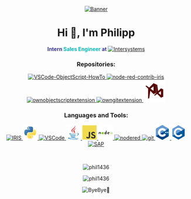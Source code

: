 <p align = "center">
<a href="https://phil-online.000webhostapp.com/">
    <img src="https://raw.githubusercontent.com/phil1436/phil1436/main/imgs/Banner.gif" alt="Banner" width = "80%"/>
    </a>
</p>
<!--<p align = "center">
    <img src="https://www.intersystemsuki.com/wp-content/uploads/2020/06/finance.gif" alt="Banner" width = "80%"/>
</p>-->

<h1 align="center">Hi 👋, I'm Philipp</h1>

<p align = "center"><b><font color ="34389d">Intern</font><font color ="00b9b6"> Sales Engineer</font><font color ="34389d"> at </font><a href= "https://www.intersystems.com/"></b><img src="https://assets.intersystems.com/c0/46/341610fc45d7bdde5aba573d97cd/intersystems-logo.svg" alt="Intersystems" height="25" /></a></p>

<h3 align="center">Repositories:</h3>
<p align="center">
    <!--VSCode-ObjectScript-HowTo-->
    <a href="https://github.com/phil1436/VSCode-ObjectScript-HowTo" target="_blank" rel="noreferrer">
        <img src="https://raw.githubusercontent.com/phil1436/VSCode-ObjectScript-HowTo/master/imgs/IrisXVscode.png" alt="VSCode-ObjectScript-HowTo" height="60" />
    </a>
    <!--node-red-contrib-iris-->
    <a href="https://github.com/phil1436/node-red-contrib-iris" target="_blank" rel="noreferrer">
        <img src="https://raw.githubusercontent.com/phil1436/node-red-contrib-iris/master/src/InterSystemsLogo.png" alt="node-red-contrib-iris" height="60" />
    </a>
    <!--ownobjectscriptextension-->
    <a href="https://github.com/phil1436/ownobjectscriptextension" target="_blank" rel="noreferrer">
        <img src="https://raw.githubusercontent.com/phil1436/ownobjectscriptextension/master/resources/logo.png" alt="ownobjectscriptextension" height="60" />
    </a>
    <!--owngitextension-->
    <a href="https://github.com/phil1436/owngitextension" target="_blank" rel="noreferrer">
        <img src="https://raw.githubusercontent.com/phil1436/owngitextension/main/resources/logo.png" alt="owngitextension" height="60" />
    </a>
    <!--ownvscodeextension-->
    <a href="https://github.com/phil1436/ownvscodeextension" target="_blank" rel="noreferrer">
        <img src="https://raw.githubusercontent.com/phil1436/ownvscodeextension/master/resources/logo.png" alt="ownvscodeextension" height="60" />
    </a>
</p>
<h3 align="center">Languages and Tools:</h3>
<p align="center"> 
        <!--IRIS-->
        <a href="https://www.intersystems.com/data-platform/" target="_blank" rel="noreferrer">
            <img src="https://community.intersystems.com/sites/default/files/inline/images/iris_data_platform_cmyk_0.png" alt="IRIS" height="40" />
        </a>
        <!--PYTHON-->
        <a href="https://www.python.org" target="_blank" rel="noreferrer"> 
            <img src="https://raw.githubusercontent.com/devicons/devicon/master/icons/python/python-original.svg" alt="python" width="40" height="40" /> 
        </a>  
        <!--VSCode-->
        <a href="https://code.visualstudio.com/" target="_blank" rel="noreferrer">
            <img src="https://upload.wikimedia.org/wikipedia/commons/thumb/9/9a/Visual_Studio_Code_1.35_icon.svg/2048px-Visual_Studio_Code_1.35_icon.svg.png" alt="VSCode" width="40" height="40" />
        </a>  
        <!--JAVA-->
        <a href="https://www.java.com" target="_blank" rel="noreferrer"> 
            <img src="https://raw.githubusercontent.com/devicons/devicon/master/icons/java/java-original.svg" alt="java" width="40" height="40" /> 
        </a> 
        <!--Javascript-->
        <a href="https://developer.mozilla.org/en-US/docs/Web/JavaScript" target="_blank" rel="noreferrer"> 
            <img src="https://raw.githubusercontent.com/devicons/devicon/master/icons/javascript/javascript-original.svg" alt="javascript" width="40" height="40" /> 
        </a> 
        <!--NODEJS-->
        <a href="https://nodejs.org" target="_blank" rel="noreferrer"> 
            <img src="https://raw.githubusercontent.com/devicons/devicon/master/icons/nodejs/nodejs-original-wordmark.svg" alt="nodejs" width="40" height="40" /> 
        </a> 
        <!--NODERED-->
        <a href="https://nodered.org/" target="_blank" rel="noreferrer">
            <img src="https://upload.wikimedia.org/wikipedia/commons/2/2b/Node-red-icon.png" alt="nodered" width="40" height="40" />
        </a> 
        <!--GIT-->
        <a href="https://git-scm.com/" target="_blank" rel="noreferrer"> <img src="https://www.vectorlogo.zone/logos/git-scm/git-scm-icon.svg" alt="git" width="40" height="40"/> </a>
        <!--C++-->
        <a href="https://www.w3schools.com/cpp/" target="_blank" rel="noreferrer"> 
            <img src="https://raw.githubusercontent.com/devicons/devicon/master/icons/cplusplus/cplusplus-original.svg" alt="cplusplus" width="40" height="40" /> 
        </a> 
        <!--C-->
        <a href="https://www.cprogramming.com/" target="_blank" rel="noreferrer">
            <img src="https://raw.githubusercontent.com/devicons/devicon/master/icons/c/c-original.svg" alt="c" width="40" height="40" /> 
        </a> 
        <!--SAP-->
        <a href="https://www.sap.com/index.html" target="_blank" rel="noreferrer">
            <img src="https://upload.wikimedia.org/wikipedia/commons/thumb/5/59/SAP_2011_logo.svg/1200px-SAP_2011_logo.svg.png" alt="SAP" height="40" />
        </a> 
        <!--POSTMAN
        <a href="https://postman.com" target="_blank" rel="noreferrer">
            <img src="https://www.vectorlogo.zone/logos/getpostman/getpostman-icon.svg" alt="postman" width="40" height="40" /> 
        </a> -->
        <!--UNITY
        <a href="https://unity.com/" target="_blank" rel="noreferrer">
            <img src="https://www.vectorlogo.zone/logos/unity3d/unity3d-icon.svg" alt="unity" width="40" height="40" /> 
        </a>-->
</p>

<br>

<!-- <p align = "center"><img align="center" src="https://github-readme-stats.vercel.app/api/top-langs?username=phil1436&show_icons=true&locale=en&layout=compact" alt="phil1436" /></p>

<br> -->

<!--<p align="left"> <a href="https://github.com/ryo-ma/github-profile-trophy"><img src="https://github-profile-trophy.vercel.app/?username=phil1436" alt="phil1436" /></a> </p>-->

<p align = "center"><img align="center" src="https://github-readme-streak-stats.herokuapp.com/?user=phil1436&" alt="phil1436" /></p>

<p align="center"> <img src="https://komarev.com/ghpvc/?username=phil1436&label=Profile%20views&color=0e75b6&style=flat"
        alt="phil1436" /> </p>

<p align = "center">
    <img src="https://raw.githubusercontent.com/phil1436/phil1436/main/imgs/ByeBye.gif" alt="ByeBye👋"/>
</p>
